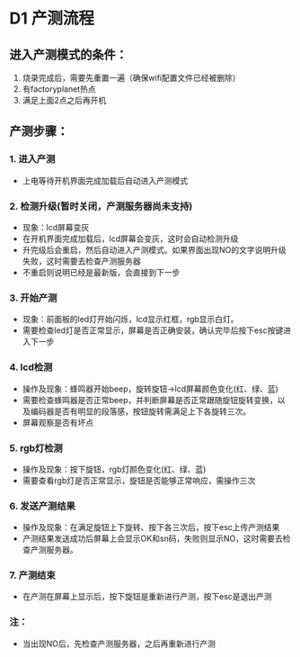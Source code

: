 # D1 产测流程

## 进入产测模式的条件：
1. 烧录完成后，需要先重置一遍（确保wifi配置文件已经被删除）
3. 有factoryplanet热点
4. 满足上面2点之后再开机

## 产测步骤：
### 1. 进入产测
  - 上电等待开机界面完成加载后自动进入产测模式
### 2. 检测升级(暂时关闭，产测服务器尚未支持)
  - 现象：lcd屏幕变灰
  - 在开机界面完成加载后，lcd屏幕会变灰，这时会自动检测升级
  - 升完级后会重启，然后自动进入产测模式。如果界面出现NO的文字说明升级失败，这时需要去检查产测服务器
  - 不重启则说明已经是最新版，会直接到下一步
### 3. 开始产测
  - 现象：前面板的led灯开始闪烁，lcd显示红框，rgb显示白灯。
  - 需要检查led灯是否正常显示，屏幕是否正确安装，确认完毕后按下esc按键进入下一步
### 4. lcd检测
  - 操作及现象：蜂鸣器开始beep，旋转旋钮->lcd屏幕颜色变化(红、绿、蓝)
  - 需要检查蜂鸣器是否正常beep，并判断屏幕是否正常跟随旋钮旋转变换，以及编码器是否有明显的段落感，按钮旋转需满足上下各旋转三次。
  - 屏幕观察是否有坏点
### 5. rgb灯检测
  - 操作及现象：按下旋钮，rgb灯颜色变化(红、绿、蓝)
  - 需要查看rgb灯是否正常显示，旋钮是否能够正常响应，需操作三次
### 6. 发送产测结果
  - 操作及现象：在满足旋钮上下旋转、按下各三次后，按下esc上传产测结果
  - 产测结果发送成功后屏幕上会显示OK和sn码，失败则显示NO，这时需要去检查产测服务器。
### 7. 产测结束
  - 在产测在屏幕上显示后，按下旋钮是重新进行产测，按下esc是退出产测
### 注：
  - 当出现NO后，先检查产测服务器，之后再重新进行产测